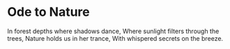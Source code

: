 # Ode to Nature

In forest depths where shadows dance,
Where sunlight filters through the trees,
Nature holds us in her trance,
With whispered secrets on the breeze.